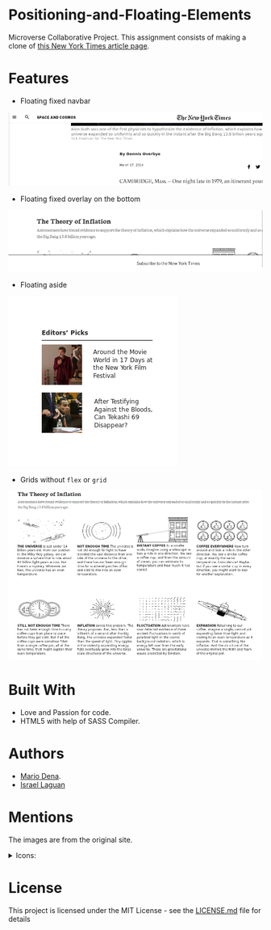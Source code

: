 # Positioning-and-Floating-Elements

Microverse Collaborative Project. This assignment consists of making a clone of [this New York Times article page](https://www.nytimes.com/2014/03/18/science/space/detection-of-waves-in-space-buttresses-landmark-theory-of-big-bang.html).

# Features

* Floating fixed navbar

![navbar](assets/readme/nav.png)

* Floating fixed overlay on the bottom

![overlay](assets/readme/overlay.png)

* Floating aside

![aside](assets/readme/aside.png)

* Grids without `flex` or `grid`

![grid](assets/readme/grid.png)

# Built With

* Love and Passion for code.
* HTML5 with help of SASS Compiler.

# Authors

* [Mario Dena](https://github.com/MarioDena).
* [Israel Laguan](https://github.com/Israel-Laguan)

# Mentions

The images are from the original site.

 <details>
  <summary>Icons:</summary>
  <ul>
    <li>Some icons by Google, Dave Gandy, Yannick, GraphicsBay from www.flaticon.com </li>
  </ul>
  <p> Each asset belog to each author(s).</p>
</details>

# License

This project is licensed under the MIT License - see the [LICENSE.md](LICENSE.md) file for details
